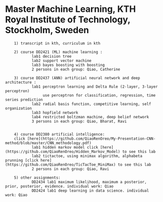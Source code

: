 # Master Machine Learning, KTH Royal Institute of Technology, Stockholm, Sweden

        1) transcript in kth, curriculum in kth
        
        2) course DD2421 (ML) machine learning :  
                lab1 decision tree
                lab2 support vector machine
                lab3 bayes boosting with boosting
                2 persons in each group: Qiao, Catherine
                
        3) course DD2437 (ANN) artificial neural network and deep architecture :
                lab1 perceptron learning and Delta Rule (2-layer, 3-layer perceptron)
                     use perceptron for classification, regression, time series prediction
                lab2 radial basis function, competitive learning, self organization
                lab3 hopfield network
                lab4 restricted boltzman machine, deep belief network
                3 persons in each group: Qiao, Bharat, Ravi
                
                
        4) course DD2380 artificial intelligence:
        click [here](https://github.com/QiaoRenOreo/My-Presentation-CNN-method/blob/master/CNN_methodology.pdf)
                lab1 hidden markov model click [here](https://github.com/QiaoRenOreo/Hidden_Markov_Model) to see this lab
                lab2 tictactoe, using minimax algorithm, alphabeta prunning [click here](https://github.com/QiaoRenOreo/TicTacToe_MiniMax) to see this lab
                2 persons in each group: Qiao, Ravi
                
        5) other assignments: 
                DD2434 lab1 maximum likelihood, maximum a posterior, prior, posterior, evidence. individual work: Qiao       
                DD2424 lab1 deep learning in data science. individual work: Qiao
        
